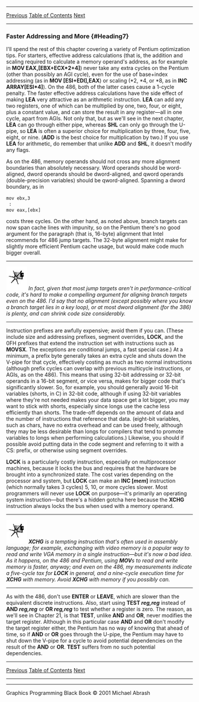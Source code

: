   ------------------------ --------------------------------- --------------------
  [Previous](19-02.html)   [Table of Contents](index.html)   [Next](19-04.html)
  ------------------------ --------------------------------- --------------------

### Faster Addressing and More {#Heading7}

I'll spend the rest of this chapter covering a variety of Pentium
optimization tips. For starters, effective address calculations (that
is, the addition and scaling required to calculate a memory operand's
address, as for example in **MOV EAX,[EBX+ECX\*2+4]**) never take any
extra cycles on the Pentium (other than possibly an AGI cycle), even for
the use of base+index addressing (as in **MOV [ESI+EDI],EAX**) or
scaling (\*2, \*4, or \*8, as in **INC ARRAY[ESI\*4]**). On the 486,
both of the latter cases cause a 1-cycle penalty. The faster effective
address calculations have the side effect of making **LEA** very
attractive as an arithmetic instruction. **LEA** can add any two
registers, one of which can be multiplied by one, two, four, or eight,
plus a constant value, and can store the result in any register—all in
one cycle, apart from AGIs. Not only that, but as we'll see in the next
chapter, **LEA** can go through either pipe, whereas **SHL** can only go
through the U-pipe, so **LEA** is often a superior choice for
multiplication by three, four, five, eight, or nine. (**ADD** is the
best choice for multiplication by two.) If you use **LEA** for
arithmetic, do remember that unlike **ADD** and **SHL**, it doesn't
modify any flags.

As on the 486, memory operands should not cross any more alignment
boundaries than absolutely necessary. Word operands should be
word-aligned, dword operands should be dword-aligned, and qword operands
(double-precision variables) should be qword-aligned. Spanning a dword
boundary, as in

    mov ebx,3
     :
    mov eax,[ebx]

costs three cycles. On the other hand, as noted above, branch targets
can now span cache lines with impunity, so on the Pentium there's no
good argument for the paragraph (that is, 16-byte) alignment that Intel
recommends for 486 jump targets. The 32-byte alignment might make for
slightly more efficient Pentium cache usage, but would make code much
bigger overall.

  ------------------- -------------------------------------------------------------------------------------------------------------------------------------------------------------------------------------------------------------------------------------------------------------------------------------------------------------------------------------------------------------
  ![](images/i.jpg)   *In fact, given that most jump targets aren't in performance-critical code, it's hard to make a compelling argument for aligning branch targets even on the 486. I'd say that no alignment (except possibly where you know a branch target lies in a key loop), or at most dword alignment (for the 386) is plenty, and can shrink code size considerably.*
  ------------------- -------------------------------------------------------------------------------------------------------------------------------------------------------------------------------------------------------------------------------------------------------------------------------------------------------------------------------------------------------------

Instruction prefixes are awfully expensive; avoid them if you can.
(These include size and addressing prefixes, segment overrides,
**LOCK**, and the 0FH prefixes that extend the instruction set with
instructions such as **MOVSX**. The exceptions are conditional jumps, a
fast special case.) At a minimum, a prefix byte generally takes an extra
cycle and shuts down the V-pipe for that cycle, effectively costing as
much as two normal instructions (although prefix cycles can overlap with
previous multicycle instructions, or AGIs, as on the 486). This means
that using 32-bit addressing or 32-bit operands in a 16-bit segment, or
vice versa, makes for bigger code that's significantly slower. So, for
example, you should generally avoid 16-bit variables (shorts, in C) in
32-bit code, although if using 32-bit variables where they're not needed
makes your data space get a lot bigger, you may want to stick with
shorts, especially since longs use the cache less efficiently than
shorts. The trade-off depends on the amount of data and the number of
instructions that reference that data. (eight-bit variables, such as
chars, have no extra overhead and can be used freely, although they may
be less desirable than longs for compilers that tend to promote
variables to longs when performing calculations.) Likewise, you should
if possible avoid putting data in the code segment and referring to it
with a CS: prefix, or otherwise using segment overrides.

**LOCK** is a particularly costly instruction, especially on
multiprocessor machines, because it locks the bus and requires that the
hardware be brought into a synchronized state. The cost varies depending
on the processor and system, but **LOCK** can make an **INC [*mem*]**
instruction (which normally takes 3 cycles) 5, 10, or more cycles
slower. Most programmers will never use **LOCK** on purpose—it's
primarily an operating system instruction—but there's a hidden gotcha
here because the **XCHG** instruction always locks the bus when used
with a memory operand.

  ------------------- ---------------------------------------------------------------------------------------------------------------------------------------------------------------------------------------------------------------------------------------------------------------------------------------------------------------------------------------------------------------------------------------------------------------------------------------------------------------------------------------------------------------------------
  ![](images/i.jpg)   ***XCHG** is a tempting instruction that's often used in assembly language; for example, exchanging with video memory is a popular way to read and write VGA memory in a single instruction—but it's now a bad idea. As it happens, on the 486 and Pentium, using **MOV**s to read and write memory is faster, anyway; and even on the 486, my measurements indicate a five-cycle tax for **LOCK** in general, and a nine-cycle execution time for **XCHG** with memory. Avoid **XCHG** with memory if you possibly can.*
  ------------------- ---------------------------------------------------------------------------------------------------------------------------------------------------------------------------------------------------------------------------------------------------------------------------------------------------------------------------------------------------------------------------------------------------------------------------------------------------------------------------------------------------------------------------

As with the 486, don't use **ENTER** or **LEAVE**, which are slower than
the equivalent discrete instructions. Also, start using **TEST
*reg,reg*** instead of **AND *reg,reg*** or **OR *reg,reg*** to test
whether a register is zero. The reason, as we'll see in Chapter 21, is
that **TEST**, unlike **AND** and **OR**, never modifies the target
register. Although in this particular case **AND** and **OR** don't
modify the target register either, the Pentium has no way of knowing
that ahead of time, so if **AND** or **OR** goes through the U-pipe, the
Pentium may have to shut down the V-pipe for a cycle to avoid potential
dependencies on the result of the **AND** or **OR**. **TEST** suffers
from no such potential dependencies.

  ------------------------ --------------------------------- --------------------
  [Previous](19-02.html)   [Table of Contents](index.html)   [Next](19-04.html)
  ------------------------ --------------------------------- --------------------

* * * * *

Graphics Programming Black Book © 2001 Michael Abrash

